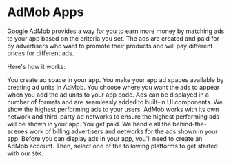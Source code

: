 # AdMob Apps

Google AdMob provides a way for you to earn more money by matching ads to your app based on the criteria you set. The ads are created and paid for by advertisers who want to promote their products and will pay different prices for different ads.

Here's how it works:

You create ad space in your app. You make your app ad spaces available by creating ad units in AdMob. You choose where you want the ads to appear when you add the ad units to your app code. Ads can be displayed in a number of formats and are seamlessly added to built-in UI components.
We show the highest performing ads to your users. AdMob works with its own network and third-party ad networks to ensure the highest performing ads will be shown in your app.
You get paid. We handle all the behind-the-scenes work of billing advertisers and networks for the ads shown in your app.
Before you can display ads in your app, you'll need to create an AdMob account. Then, select one of the following platforms to get started with our `SDK`.
